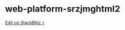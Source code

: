 # web-platform-srzjmghtml2

[Edit on StackBlitz ⚡️](https://stackblitz.com/edit/web-platform-srzjmg)